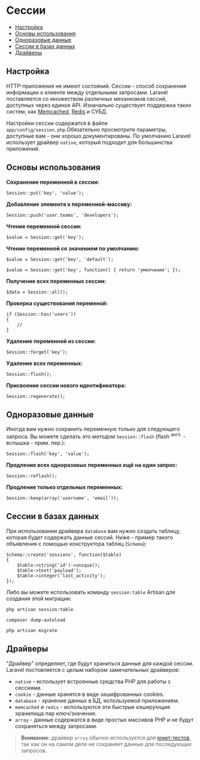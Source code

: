 # Сессии

- [Настройка](#configuration)
- [Основы использования](#session-usage)
- [Одноразовые данные](#flash-data)
- [Сессии в базах данных](#database-sessions)
- [Драйверы](#session-drivers)

<a name="configuration"></a>
## Настройка

HTTP-приложения не имеют состояний. Сессии - способ сохранения информации о клиенте между отдельными запросами. Laravel поставляется со множеством различных механизмов сессий, доступных через единое API. Изначально существует поддержка таких систем, как [Memcached](http://memcached.org), [Redis](http://redis.io) и СУБД.

Настройки сессии содержатся в файле `app/config/session.php`.Обязательно просмотрите параметры, доступные вам - они хорошо документированы. По умолчанию Laravel использует драйвер `native`, который подходит для большинства приложений.

<a name="session-usage"></a>
## Основы использования

**Сохранение переменной в сессии:**

	Session::put('key', 'value');

**Добавление элемента к переменной-массиву:**

	Session::push('user.teams', 'developers');

**Чтение переменной сессии:**

	$value = Session::get('key');

**Чтение переменной со значением по умолчанию:**

	$value = Session::get('key', 'default');

	$value = Session::get('key', function() { return 'умолчание'; });

**Получение всех переменных сессии:**

	$data = Session::all();

**Проверка существования переменой:**

	if (Session::has('users'))
	{
		//
	}

**Удаление переменной из сессии:**

	Session::forget('key');

**Удаление всех переменных:**

	Session::flush();

**Присвоение сессии нового идентификатора:**

	Session::regenerate();

<a name="flash-data"></a>
## Одноразовые данные

Иногда вам нужно сохранить переменную только для следующего запроса. Вы можете сделать это методом `Session::flash` (flash <sup>англ.</sup> - вспышка - прим. пер.):

	Session::flash('key', 'value');

**Продление всех одноразовых переменных ещё на один запрос:**

	Session::reflash();

**Продление только отдельных переменных:**

	Session::keep(array('username', 'email'));

<a name="database-sessions"></a>
## Сессии в базах данных

При использовании драйвера `database` вам нужно создать таблицу, которая будет содержать данные сессий. Ниже - пример такого объявления с помощью конструктора таблиц (`Schema`):

	Schema::create('sessions', function($table)
	{
		$table->string('id')->unique();
		$table->text('payload');
		$table->integer('last_activity');
	});

Либо вы можете использовать команду `session:table` Artisan для создания этой миграции:

	php artisan session:table

	composer dump-autoload

	php artisan migrate
	
<a name="session-drivers"></a>
## Драйверы

"Драйвер" определяет, где будут храниться данные для каждой сессии. Laravel постовляется с целым набором замечательных драйверов:

- `native` - использует встроенные средства PHP для работы с сессиями.
- `cookie` - данные хранятся в виде зашифрованных cookies.
- `database` -  хранение данных в БД, используемой приложением.
- `memcached` и `redis` - используются эти быстрые кэширующие хранилища пар ключ/значение.
- `array` - данные содержатся в виде простых массивов PHP и не будут сохраняться между запросами.

> **Внимание:** драйвер `array` обычно используется для [юнит-тестов](/docs/testing), так как он на самом деле не сохраняет данные для последующих запросов.